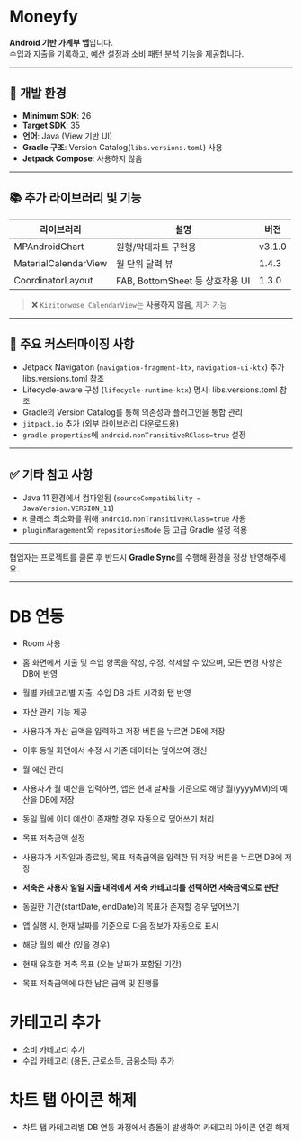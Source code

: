 # Moneyfy

**Android 기반 가계부 앱**입니다.  
수입과 지출을 기록하고, 예산 설정과 소비 패턴 분석 기능을 제공합니다.

---

## 📱 개발 환경

- **Minimum SDK**: 26
- **Target SDK**: 35
- **언어**: Java (View 기반 UI)
- **Gradle 구조**: Version Catalog(`libs.versions.toml`) 사용
- **Jetpack Compose**: 사용하지 않음

---

## 📚 추가 라이브러리 및 기능

| 라이브러리 | 설명 | 버전 |
|-----------|------|------|
| MPAndroidChart | 원형/막대차트 구현용 | v3.1.0 |
| MaterialCalendarView | 월 단위 달력 뷰 | 1.4.3 |
| CoordinatorLayout | FAB, BottomSheet 등 상호작용 UI | 1.3.0 |

> ❌ `Kizitonwose CalendarView`는 **사용하지 않음**, 제거 가능

---

## 🔧 주요 커스터마이징 사항

- Jetpack Navigation (`navigation-fragment-ktx`, `navigation-ui-ktx`) 추가 libs.versions.toml 참조
- Lifecycle-aware 구성 (`lifecycle-runtime-ktx`) 명시: libs.versions.toml 참조
- Gradle의 Version Catalog를 통해 의존성과 플러그인을 통합 관리
- `jitpack.io` 추가 (외부 라이브러리 다운로드용)
- `gradle.properties`에 `android.nonTransitiveRClass=true` 설정

---

## ✅ 기타 참고 사항

- Java 11 환경에서 컴파일됨 (`sourceCompatibility = JavaVersion.VERSION_11`)
- `R` 클래스 최소화를 위해 `android.nonTransitiveRClass=true` 사용
- `pluginManagement`와 `repositoriesMode` 등 고급 Gradle 설정 적용

---

협업자는 프로젝트를 클론 후 반드시 **Gradle Sync**를 수행해 환경을 정상 반영해주세요.


---

# DB 연동

- Room 사용
- 홈 화면에서 지출 및 수입 항목을 작성, 수정, 삭제할 수 있으며, 모든 변경 사항은 DB에 반영

- 월별 카테고리별 지출, 수입 DB 차트 시각화 탭 반영

- 자산 관리 기능 제공
- 사용자가 자산 금액을 입력하고 저장 버튼을 누르면 DB에 저장
- 이후 동일 화면에서 수정 시 기존 데이터는 덮어쓰여 갱신

- 월 예산 관리
- 사용자가 월 예산을 입력하면, 앱은 현재 날짜를 기준으로 해당 월(yyyyMM)의 예산을 DB에 저장
- 동일 월에 이미 예산이 존재할 경우 자동으로 덮어쓰기 처리

- 목표 저축금액 설정
- 사용자가 시작일과 종료일, 목표 저축금액을 입력한 뒤 저장 버튼을 누르면 DB에 저장
- **저축은 사용자 일일 지출 내역에서 저축 카테고리를 선택하면 저축금액으로 판단**

- 동일한 기간(startDate, endDate)의 목표가 존재할 경우 덮어쓰기

- 앱 실행 시, 현재 날짜를 기준으로 다음 정보가 자동으로 표시
- 해당 월의 예산 (있을 경우)
- 현재 유효한 저축 목표 (오늘 날짜가 포함된 기간)
- 목표 저축금액에 대한 남은 금액 및 진행률

# 카테고리 추가

- 소비 카테고리 추가
- 수입 카테고리 (용돈, 근로소득, 금융소득) 추가

# 차트 탭 아이콘 해제
- 차트 탭 카테고리별 DB 연동 과정에서 충돌이 발생하여 카테고리 아이콘 연결 해제

